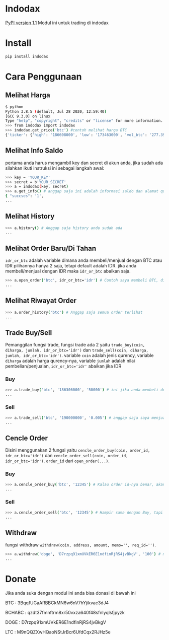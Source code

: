 # Indodax
[PyPI version 1.1](https://pypi.org/project/indodax/1.1/)
Modul ini untuk trading di indodax

# Install
```sh
pip install indodax
```
# Cara Penggunaan
  ## Melihat Harga

  ```sh
  $ python
  Python 3.8.5 (default, Jul 28 2020, 12:59:40) 
  [GCC 9.3.0] on linux
  Type "help", "copyright", "credits" or "license" for more information.
  >>> from indodax import indodax
  >>> indodax.get_price('btc') #contoh melihat harga BTC
  {'ticker': {'high': '186608000', 'low': '173463000', 'vol_btc': '277.39109788', 'vol_idr': '49592483275', 'last':   '186306000', 'buy': '186305000', 'sell': '186306000', 'server_time': 1603298398}}
  ```
  
  ## Melihat Info Saldo
  pertama anda harus mengambil key dan secret di akun anda, jika sudah ada silahkan ikuti instruksi ini sebagai langkah awal:

  ```sh
  >>> key = 'YOUR_KEY'
  >>> secret = b'YOUR_SECRET'
  >>> a = indodax(key, secret)
  >>> a.get_info() # anggap saja ini adalah informasi saldo dan alamat qurenncy anda
  { "succses": '1',
  ...
  ```
  
  ## Melihat History
  ```sh
  >>> a.history() # Anggap saja history anda sudah ada
  ...
  ```
  
  ## Melihat Order Baru/Di Tahan
  ```idr_or_btc``` adalah variable dimana anda membeli/menjual dengan BTC atau IDR pilihannya hanya 2 saja, tetapi default   adalah IDR. jika anda membeli/menjual dengan IDR maka ```idr_or_btc``` abaikan saja.
  ```sh
  >>> a.open_order('btc', idr_or_btc='idr') # Contoh saya membeli BTC, disini anda akn melihat order id anda
  ...
  ```

  ## Melihat Riwayat Order
  ```sh
  >>> a.order_history('btc') # Anggap saja semua order terlihat
  ...
  ```
  ## Trade Buy/Sell
  Pemanggilan fungsi trade, fungsi trade ada 2 yaitu ```trade_buy(coin, diharga, jumlah, idr_or_btc='idr')``` dan ```trade_sell(coin, diharga, jumlah, idr_or_btc='idr')```. variable ```coin``` adalah jenis qurency, variable ```diharga``` adalah harga qurency-nya, variable ```jumlah``` adalah nilai pembelian/penjualan, ```idr_or_btc='idr'``` abaikan jika IDR
   ### Buy
    
   ```sh
   >>> a.trade_buy('btc', '186306000', '50000') # ini jika anda membeli dengan IDR
   ...
   ```
    
   ### Sell
    
   ```sh
   >>> a.trade_sell('btc', '190000000', '0.005') # anggap saja saya menjual BTC di harga 190Juta
   ...
   ```
  ## Cencle Order
  Disini menggunakan 2 fungsi yaitu ```cencle_order_buy(coin, order_id, idr_or_btc='idr')``` dan ```cencle_order_sell(coin, order_id, idr_or_btc='idr')```. ```order_id``` dari ```open_order(...)```.
  
   ### Buy
   ```sh
   >>> a.cencle_order_buy('btc', '12345') # Kalau order id-nya benar, akan ada result succses = 1
   ...
   ```
   
   ### Sell
   ```sh
   >>> a.cencle_order_sell('btc', '12345') # Hampir sama dengan Buy, tapi tergantung type pembelian atau penjualan
   ...
   ```
   
  ## Withdraw
  fungsi withdraw ```withdraw(coin, address, amount, memo='', req_id='')```.
  
  ```sh
  >>> a.withdraw('doge', 'D7rzpq91xmUVkER6E1ndfinRjRS4jvBkgV', '100') # memo hanya untuk address yg menggunakan memo
  ...
  ```
  
# Donate
Jika anda suka dengan modul ini anda bisa donasi di bawah ini

BTC    : 3BqqfUGaARBBCkMN6w6nV7hYjikvac3dJ4

BCHABC : qzdt37fmnftrm8xr50vxza640f48sfnlyqlsfjpyzk

DOGE   : D7rzpq91xmUVkER6E1ndfinRjRS4jvBkgV

LTC    : M9nQQZXwHQaoNStJrBcr6UfdCqx2RJHz5e
